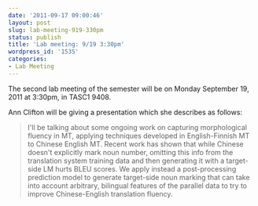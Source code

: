 ```yaml
---
date: '2011-09-17 09:00:46'
layout: post
slug: lab-meeting-919-330pm
status: publish
title: 'Lab meeting: 9/19 3:30pm'
wordpress_id: '1535'
categories:
- Lab Meeting
---
```



The second lab meeting of the semester will be on Monday September 19, 2011 at 3:30pm, in TASC1 9408.






Ann Clifton will be giving a presentation which she describes as follows:


> I'll be talking about some ongoing work on capturing morphological fluency in MT, applying techniques developed in English-Finnish MT to Chinese English MT. Recent work has shown    that while Chinese doesn't explicitly mark noun number, omitting this info from the translation system training data and then generating it with a target-side LM hurts BLEU scores.  We apply instead a post-processing prediction model to generate target-side noun marking that can take into account arbitrary, bilingual features of the parallel data to try to      improve Chinese-English translation fluency.




